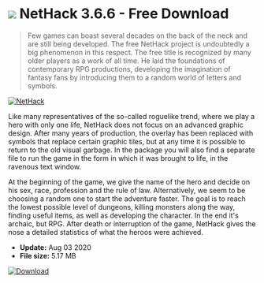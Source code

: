# ![](https://cdn.softexe.net/static/icon/win.gif) NetHack 3.6.6 - Free Download

> Few games can boast several decades on the back of the neck and are still being developed. The free NetHack project is undoubtedly a big phenomenon in this respect. The free title is recognized by many older players as a work of all time. He laid the foundations of contemporary RPG productions, developing the imagination of fantasy fans by introducing them to a random world of letters and symbols.

[![NetHack](https://gallery.dpcdn.pl/imgc/Tools/64102/g_-_420x350_1.5_-_x20151209102947_0.jpg)](https://softexe.net/win/games-entertainment/rpg/nethack:pRcbg.html)

Like many representatives of the so-called roguelike trend, where we play a hero with only one life, NetHack does not focus on an advanced graphic design. After many years of production, the overlay has been replaced with symbols that replace certain graphic tiles, but at any time it is possible to return to the old visual garbage. In the package you will also find a separate file to run the game in the form in which it was brought to life, in the ravenous text window.
 
 
 At the beginning of the game, we give the name of the hero and decide on his sex, race, profession and the rule of law. Alternatively, we seem to be choosing a random one to start the adventure faster. The goal is to reach the lowest possible level of dungeons, killing monsters along the way, finding useful items, as well as developing the character. In the end it's archaic, but RPG. After death or interruption of the game, NetHack gives the nose a detailed statistics of what the heroos were achieved.


- **Update:** Aug 03 2020
- **File size:** 5.17 MB

[![Download](https://cdn.softexe.net/static/img/download.png)](https://softexe.net/win/games-entertainment/rpg/nethack:pRcbg.html)


